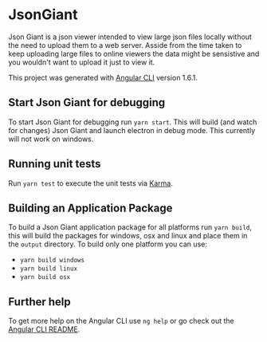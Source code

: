 # JsonGiant

Json Giant is a json viewer intended to view large json files locally without the need to upload them to a web server. Asside from the time
taken to keep uploading large files to online viewers the data might be sensistive and you wouldn't want to upload it just to view it.

This project was generated with [Angular CLI](https://github.com/angular/angular-cli) version 1.6.1.

## Start Json Giant for debugging

To start Json Giant for debugging run `yarn start`. This will build (and watch for changes) Json Giant and launch electron in debug
mode. This currently will not work on windows.

## Running unit tests

Run `yarn test` to execute the unit tests via [Karma](https://karma-runner.github.io).

## Building an Application Package

To build a Json Giant application package for all platforms run `yarn build`, this will build the packages for windows, osx and linux and place them in the ```output``` directory. To build only one platform you can use:
* `yarn build windows`
* `yarn build linux`
* `yarn build osx`

## Further help

To get more help on the Angular CLI use `ng help` or go check out the [Angular CLI README](https://github.com/angular/angular-cli/blob/master/README.md).
